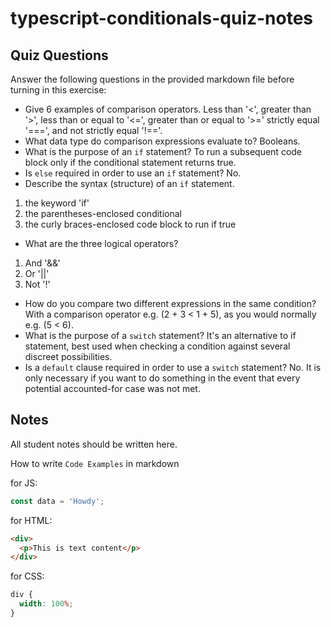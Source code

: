# typescript-conditionals-quiz-notes

## Quiz Questions

Answer the following questions in the provided markdown file before turning in this exercise:

- Give 6 examples of comparison operators.
  Less than '<', greater than '>', less than or equal to '<=', greater than or equal to '>=' strictly equal '===', and not strictly equal '!=='.
- What data type do comparison expressions evaluate to?
  Booleans.
- What is the purpose of an `if` statement?
  To run a subsequent code block only if the conditional statement returns true.
- Is `else` required in order to use an `if` statement?
  No.
- Describe the syntax (structure) of an `if` statement.

1. the keyword 'if'
2. the parentheses-enclosed conditional
3. the curly braces-enclosed code block to run if true

- What are the three logical operators?

1. And '&&'
2. Or '||'
3. Not '!'

- How do you compare two different expressions in the same condition?
  With a comparison operator e.g. (2 + 3 < 1 + 5), as you would normally e.g. (5 < 6).
- What is the purpose of a `switch` statement?
  It's an alternative to if statement, best used when checking a condition against several discreet possibilities.
- Is a `default` clause required in order to use a `switch` statement?
  No. It is only necessary if you want to do something in the event that every potential accounted-for case was not met.

## Notes

All student notes should be written here.

How to write `Code Examples` in markdown

for JS:

```javascript
const data = 'Howdy';
```

for HTML:

```html
<div>
  <p>This is text content</p>
</div>
```

for CSS:

```css
div {
  width: 100%;
}
```

